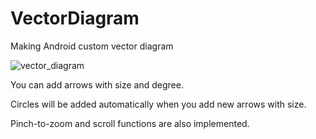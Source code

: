 # VectorDiagram

Making Android custom vector diagram

![vector_diagram](/Users/peter/VectorDiagram/vector_diagram.png)

You can add arrows with size and degree.

Circles will be added automatically when you add new arrows with size.

Pinch-to-zoom and scroll functions are also implemented.